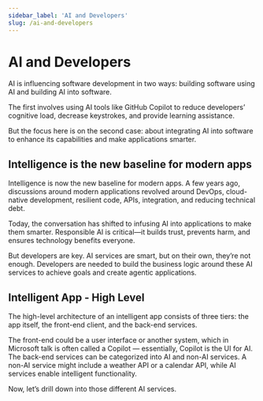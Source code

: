 ```yaml
---
sidebar_label: 'AI and Developers'
slug: /ai-and-developers
---
```


# AI and Developers

AI is influencing software development in two ways: building software using AI and building AI into software. 

The first involves using AI tools like GitHub Copilot to reduce developers’ cognitive load, decrease keystrokes, and provide learning assistance. 

But the focus here is on the second case: about integrating AI into software to enhance its capabilities and make applications smarter.


## Intelligence is the new baseline for modern apps 

Intelligence is now the new baseline for modern apps. A few years ago, discussions around modern applications revolved around DevOps, cloud-native development, resilient code, APIs, integration, and reducing technical debt. 

Today, the conversation has shifted to infusing AI into applications to  make them smarter. Responsible AI is critical—it builds trust, prevents harm, and ensures technology benefits everyone. 

But developers are key.  AI services are smart, but on their own, they’re not enough.  Developers are needed to build the business logic around these AI services to achieve goals and create agentic applications.

 ## Intelligent App - High Level

The high-level architecture of an intelligent app consists of three tiers: the app itself, the front-end client, and the back-end services. 

The front-end could be a user interface or another system, which in Microsoft talk is often called a Copilot — essentially, Copilot is the UI for AI. The back-end services can be categorized into AI and non-AI services. A non-AI service might include a weather API or a calendar API, while AI services enable intelligent functionality.

Now, let’s drill down into those different AI services.
